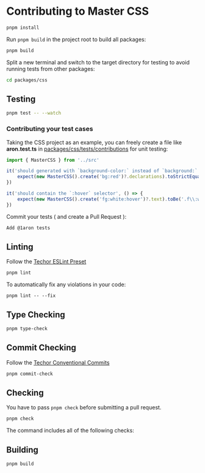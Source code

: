 # Contributing to Master CSS
```bash
pnpm install
```

Run `pnpm build` in the project root to build all packages:
```bash
pnpm build
```
Split a new terminal and switch to the target directory for testing to avoid running tests from other packages:
```bash
cd packages/css
```

## Testing
```bash
pnpm test -- --watch
```

### Contributing your test cases
Taking the CSS project as an example, you can freely create a file like **aron.test.ts** in [packages/css/tests/contributions](https://github.com/master-co/css/tree/dev/rc/packages/css/tests/contributions) for unit testing:

```ts
import { MasterCSS } from '../src'

it('should generated with `background-color:` instead of `background:`', () => {
    expect(new MasterCSS().create('bg:red')?.declarations).toStrictEqual({ 'background-color': '#d11a1e' })
})

it('should contain the `:hover` selector', () => {
    expect(new MasterCSS().create('fg:white:hover')?.text).toBe('.f\\:white\\:hover:hover{color:#ffffff}')
})
```

Commit your tests ( and create a Pull Request ):
```bash
Add @1aron tests
```

## Linting
Follow the [Techor ESLint Preset](https://github.com/1aron/techor/tree/main/packages/eslint-config)
```bash
pnpm lint
```

To automatically fix any violations in your code:
```
pnpm lint -- --fix
```

## Type Checking
```bash
pnpm type-check
```

## Commit Checking
Follow the [Techor Conventional Commits](https://github.com/1aron/techor/tree/main/packages/conventional-commits)
```bash
pnpm commit-check
```

## Checking
You have to pass `pnpm check` before submitting a pull request.
```bash
pnpm check
```
The command includes all of the following checks:

## Building
```
pnpm build
```
